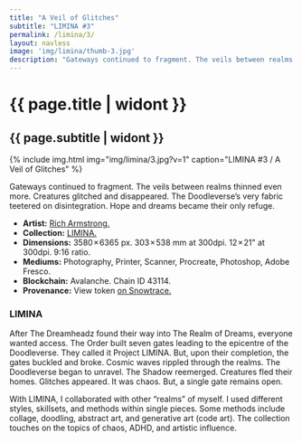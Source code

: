 ```yaml
---
title: "A Veil of Glitches"
subtitle: "LIMINA #3"
permalink: /limina/3/
layout: navless
image: 'img/limina/thumb-3.jpg'
description: "Gateways continued to fragment. The veils between realms thinned even more.  Creatures glitched and disappeared. The Doodleverse’s very fabric teetered on disintegration. Hope and dreams became their only refuge."
---
```

# {{ page.title | widont }}
## {{ page.subtitle | widont }}

{% include img.html img="img/limina/3.jpg?v=1" caption="LIMINA #3 / A Veil of Glitches" %}

Gateways continued to fragment. The veils between realms thinned even more.  Creatures glitched and disappeared. The Doodleverse’s very fabric teetered on disintegration. Hope and dreams became their only refuge.

- **Artist:** [Rich Armstrong.](https://www.richarmstrong.net)
- **Collection:** [LIMINA.](https://www.richarmstrong.net/limina)
- **Dimensions:** 3580 × 6365 px. 303 × 538 mm at 300dpi. 12 × 21" at 300dpi. 9:16 ratio.
- **Mediums:** Photography, Printer, Scanner, Procreate, Photoshop, Adobe Fresco.
- **Blockchain:** Avalanche. Chain ID 43114.
- **Provenance:** View token [on Snowtrace.](https://snowtrace.io/nft/0xE83DB7fA84Ca2D12B4dcb126659CC09d28F67931/3?chainId=43114)

### LIMINA
After The Dreamheadz found their way into The Realm of Dreams, everyone wanted access. The Order built seven gates leading to the epicentre of the Doodleverse. They called it Project LIMINA. But, upon their completion, the gates buckled and broke. Cosmic waves rippled through the realms. The Doodleverse began to unravel. The Shadow reemerged. Creatures fled their homes. Glitches appeared. It was chaos. But, a single gate remains open.

With LIMINA, I collaborated with other “realms” of myself. I used different styles, skillsets, and methods within single pieces. Some methods include collage, doodling, abstract art, and generative art (code art). The collection touches on the topics of chaos, ADHD, and artistic influence.
